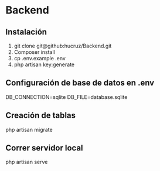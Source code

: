 # Backend

## Instalación

1. git clone git@github:hucruz/Backend.git
2. Composer install
3. cp .env.example .env
4. php artisan key:generate

## Configuración de base de datos en .env 

DB_CONNECTION=sqlite
DB_FILE=database.sqlite

## Creación de tablas

php artisan migrate

## Correr servidor local

php artisan serve
